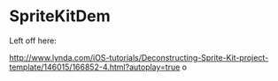 # SpriteKitDem

Left off here:

http://www.lynda.com/iOS-tutorials/Deconstructing-Sprite-Kit-project-template/146015/166852-4.html?autoplay=true
o
